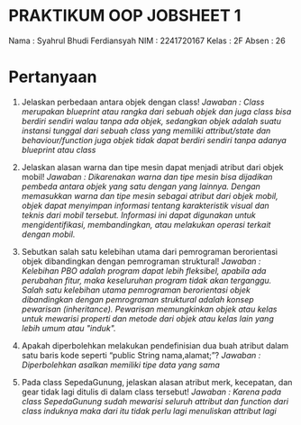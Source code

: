 # PRAKTIKUM OOP JOBSHEET 1

Nama : Syahrul Bhudi Ferdiansyah
NIM : 2241720167
Kelas : 2F
Absen : 26

# Pertanyaan

1. Jelaskan perbedaan antara objek dengan class!
   _Jawaban : Class merupakan blueprint atau rangka dari sebuah objek dan juga class bisa berdiri sendiri walau tanpa ada objek, sedangkan objek adalah suatu instansi tunggal dari sebuah class yang memiliki attribut/state dan behaviour/function juga objek tidak dapat berdiri sendiri tanpa adanya blueprint atau class_

2. Jelaskan alasan warna dan tipe mesin dapat menjadi atribut dari objek mobil!
   _Jawaban : Dikarenakan warna dan tipe mesin bisa dijadikan pembeda antara objek yang satu dengan yang lainnya. Dengan memasukkan warna dan tipe mesin sebagai atribut dari objek mobil, objek dapat menyimpan informasi tentang karakteristik visual dan teknis dari mobil tersebut. Informasi ini dapat digunakan untuk mengidentifikasi, membandingkan, atau melakukan operasi terkait dengan mobil._

3. Sebutkan salah satu kelebihan utama dari pemrograman berorientasi objek dibandingkan
   dengan pemrograman struktural!
   _Jawaban : Kelebihan PBO adalah program dapat lebih fleksibel, apabila ada perubahan fitur, maka keseluruhan program tidak akan terganggu. Salah satu kelebihan utama pemrograman berorientasi objek dibandingkan dengan pemrograman struktural adalah konsep pewarisan (inheritance). Pewarisan memungkinkan objek atau kelas untuk mewarisi properti dan metode dari objek atau kelas lain yang lebih umum atau "induk"._

4. Apakah diperbolehkan melakukan pendefinisian dua buah atribut dalam satu baris kode seperti
   “public String nama,alamat;”?
   _Jawaban : Diperbolehkan asalkan memiliki tipe data yang sama_

5. Pada class SepedaGunung, jelaskan alasan atribut merk, kecepatan, dan gear tidak lagi ditulis di
   dalam class tersebut!
   _Jawaban : Karena pada class SepedaGunung sudah mewarisi seluruh attribut dan function dari class induknya maka dari itu tidak perlu lagi menuliskan attribut lagi_
